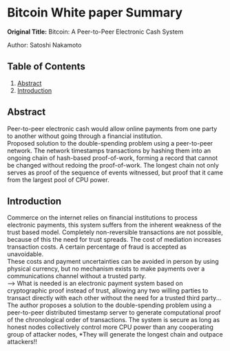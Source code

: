 # Bitcoin White paper Summary

**Original Title:**
Bitcoin: A Peer-to-Peer Electronic Cash System

Author:
Satoshi Nakamoto

## Table of Contents
1. [Abstract](#abstract)
2. [Introduction](#introduction)

## Abstract

Peer-to-peer electronic cash would allow online payments from one party to another without going through a financial institution.  
Proposed solution to the double-spending problem using a peer-to-peer network. The network timestamps transactions by hashing them into an ongoing chain of hash-based proof-of-work, forming a record that cannot be changed without redoing the proof-of-work. The longest chain not only serves as proof of the sequence of events witnessed, but proof that it came from the largest pool of CPU power.

## Introduction

Commerce on the internet relies on financial institutions to process electronic payments, this system suffers from the inherent weakness of the trust based model. Completely non-reversible transactions are not possible, because of this the need for trust spreads. The cost of mediation increases transaction costs. A certain percentage of fraud is accepted as unavoidable.  
These costs and payment uncertainties can be avoided in person by using physical currency, but no mechanism exists to make payments over a communications channel without a trusted party.  
--> What is needed is an electronic payment system based on cryptographic proof instead of trust, allowing any two willing parties to transact directly with each other without the need for a trusted third party... The author proposes a solution to the double-spending problem using a peer-to-peer distributed timestamp server to generate computational proof of the chronological order of transactions. The system is secure as long as honest nodes collectively control more CPU power than any cooperating group of attacker nodes, *They will generate the longest chain and outpace attackers!!
